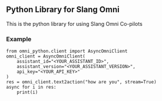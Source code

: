 ## Python Library for Slang Omni

This is the python library for using Slang Omni Co-pilots

### Example

```
from omni_python.client import AsyncOmniClient
omni_client = AsyncOmniClient(
    assistant_id="<YOUR_ASSISTANT_ID>", 
    assistant_version="<YOUR_ASSISTANT_VERSION>", 
    api_key="<YOUR_API_KEY>"
)
res = omni_client.text2action("how are you", stream=True)
async for i in res:
    print(i)
```